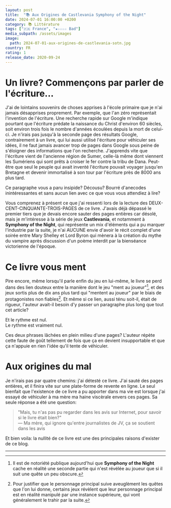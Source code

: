 ```yaml
---
layout: post
title:  "📚 Aux Origines de Castlevania Symphony of the Night"
date: 2024-07-01 16:00:00 +0200
category: 📚 Littérature
tags: ["🇫🇷 France", "★☆☆☆☆ Bad"]
media_subpath: /assets/images
image:
  path: 2024-07-01-aux-origines-de-castlevania-sotn.jpg
country: FR
rating: 1
release_date: 2020-09-24
---
```


# Un livre? Commençons par parler de l'écriture...

J'ai de lointains souvenirs de choses apprises à l'école primaire que je n'ai jamais désapprises proprement. Par exemple, que l'an zéro représentait l'invention de l'écriture. Une recherche rapide sur Google m'indique pourtant que l'écriture prédate la naissance du Christ d'environ 60 siècles, soit environ trois fois le nombre d'années écoulées depuis la mort de celui-ci. Je n'irais pas jusqu'à la seconde page des résultats Google, contrairement à un livre, qui lui aussi utilisé l'écriture pour véhiculer ses idées, il ne faut jamais avancer trop de pages dans Google sous peine de s'éloigner des informations que l'on recherche. J'apprends vite que l'écriture vient de l'ancienne région de Sumer, celle-là même dont viennent les Sumériens qui sont prêts à croiser le fer contre la tribu de Dana. Peut-être que seul le peuple qui avait inventé l'écriture pouvait voyager jusqu'en Bretagne et devenir immortalisé à son tour par l'écriture près de 8000 ans plus tard.

Ce paragraphe vous a paru insipide? Décousu? Bourré d'anecodes inintéressantes et sans aucun lien avec ce que vous vous attendiez à lire?

Vous comprenez à présent ce que j'ai ressenti lors de la lecture des DEUX-CENT-CINQUANTE-TROIS-PAGES de ce livre. J'avais déjà dépassé le premier tiers que je devais encore sauter des pages entières car désolé, mais je m'intéresse à la série de jeux **Castlevania**, et notamment à **Symphony of the Night**, qui représente un mix d'éléments qui a pu marquer l'industrie par la suite, je n'ai AUCUNE envie d'avoir le récit complet d'une soirée entre Mary Shelley et Lord Byron qui mènera à la création du mythe du vampire après discussion d'un poème interdit par la bienséance victorienne de l'époque.

# Ce livre vous ment

Pire encore, même lorsqu'il parle enfin du jeu en lui-même, le livre se perd dans des lien douteux entre la manière dont le jeu "ment au joueur"[^1], et des jeux sortis plus de dix ans plus tard qui "mentent au joueur" par le biais de protagonistes non fiables[^2]. Et même si ce lien, aussi ténu soit-il, était de rigueur, l'auteur avait-il besoin d'y passer un paragraphe plus long que tout cet article?

Et le rythme est nul.   
Le rythme est vraiment nul.

Ces deux phrases lâchées en plein milieu d'une pages? L'auteur répète cette faute de goût tellement de fois que ça en devient insupportable et que ça n'appuie en rien l'idée qu'il tente de véhiculer.

# Aux origines du mal

Je n'irais pas par quatre chemins: j'ai détesté ce livre. J'ai sauté des pages entières, et il finira vite sur une plate-forme de revente en ligne. Le seul bienfait que l'existence de ce livre a pu apporter dans ma vie est lorsque j'ai essayé de véhiculer à ma mère ma haine viscèrale envers ces pages. Sa seule réponse a été une question:

> "Mais, tu n'as pas pu regarder dans les avis sur Internet, pour savoir si le livre était bien?"   
> — Ma mère, qui ignore qu'entre journalistes de JV, ça se soutient dans les avis

Et bien voila: la nullité de ce livre est une des principales raisons d'exister de ce blog.

* * *
[^1]: Il est de notoriété publique aujourd'hui que **Symphony of the Night** cache en réalité une seconde partie qui n'est révélée au joueur que si il suit une quête un peu obscure.
[^2]: Pour justifier que le personnage principal suive aveuglèment les quêtes que l'on lui donne, certains jeux révèlent que leur personnage principal est en réalité manipulé par une instance supérieure, qui vont généralement le trahir par la suite.
